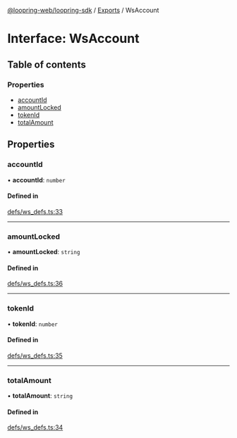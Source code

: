 [@loopring-web/loopring-sdk](../README.md) / [Exports](../modules.md) / WsAccount

# Interface: WsAccount

## Table of contents

### Properties

- [accountId](WsAccount.md#accountid)
- [amountLocked](WsAccount.md#amountlocked)
- [tokenId](WsAccount.md#tokenid)
- [totalAmount](WsAccount.md#totalamount)

## Properties

### accountId

• **accountId**: `number`

#### Defined in

[defs/ws_defs.ts:33](https://github.com/Loopring/loopring_sdk/blob/24fdf4c/src/defs/ws_defs.ts#L33)

___

### amountLocked

• **amountLocked**: `string`

#### Defined in

[defs/ws_defs.ts:36](https://github.com/Loopring/loopring_sdk/blob/24fdf4c/src/defs/ws_defs.ts#L36)

___

### tokenId

• **tokenId**: `number`

#### Defined in

[defs/ws_defs.ts:35](https://github.com/Loopring/loopring_sdk/blob/24fdf4c/src/defs/ws_defs.ts#L35)

___

### totalAmount

• **totalAmount**: `string`

#### Defined in

[defs/ws_defs.ts:34](https://github.com/Loopring/loopring_sdk/blob/24fdf4c/src/defs/ws_defs.ts#L34)
